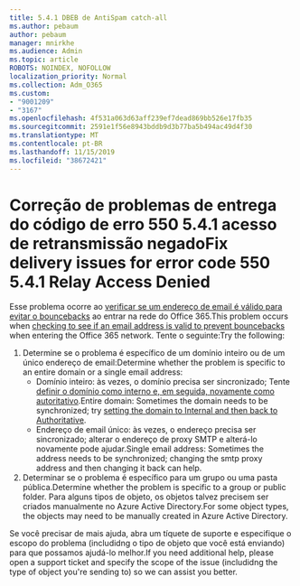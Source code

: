 ```yaml
---
title: 5.4.1 DBEB de AntiSpam catch-all
ms.author: pebaum
author: pebaum
manager: mnirkhe
ms.audience: Admin
ms.topic: article
ROBOTS: NOINDEX, NOFOLLOW
localization_priority: Normal
ms.collection: Adm_O365
ms.custom:
- "9001209"
- "3167"
ms.openlocfilehash: 4f531a063d63aff239ef7dead869bb526e17fb35
ms.sourcegitcommit: 2591e1f56e8943bddb9d3b77ba5b494ac49d4f30
ms.translationtype: MT
ms.contentlocale: pt-BR
ms.lasthandoff: 11/15/2019
ms.locfileid: "38672421"
---
```

# <a name="fix-delivery-issues-for-error-code-550-541-relay-access-denied"></a><span data-ttu-id="75d6b-102">Correção de problemas de entrega do código de erro 550 5.4.1 acesso de retransmissão negado</span><span class="sxs-lookup"><span data-stu-id="75d6b-102">Fix delivery issues for error code 550 5.4.1 Relay Access Denied</span></span>

<span data-ttu-id="75d6b-103">Esse problema ocorre ao [verificar se um endereço de email é válido para evitar o bouncebacks](https://docs.microsoft.com/exchange/mail-flow-best-practices/use-directory-based-edge-blocking) ao entrar na rede do Office 365.</span><span class="sxs-lookup"><span data-stu-id="75d6b-103">This problem occurs when [checking to see if an email address is valid to prevent bouncebacks](https://docs.microsoft.com/exchange/mail-flow-best-practices/use-directory-based-edge-blocking) when entering the Office 365 network.</span></span> <span data-ttu-id="75d6b-104">Tente o seguinte:</span><span class="sxs-lookup"><span data-stu-id="75d6b-104">Try the following:</span></span>

1. <span data-ttu-id="75d6b-105">Determine se o problema é específico de um domínio inteiro ou de um único endereço de email:</span><span class="sxs-lookup"><span data-stu-id="75d6b-105">Determine whether the problem is specific to an entire domain or a single email address:</span></span>
    - <span data-ttu-id="75d6b-106">Domínio inteiro: às vezes, o domínio precisa ser sincronizado; Tente [definir o domínio como interno e, em seguida, novamente como autoritativo](https://docs.microsoft.com/exchange/mail-flow-best-practices/manage-accepted-domains/manage-accepted-domains).</span><span class="sxs-lookup"><span data-stu-id="75d6b-106">Entire domain: Sometimes the domain needs to be synchronized; try [setting the domain to Internal and then back to Authoritative](https://docs.microsoft.com/exchange/mail-flow-best-practices/manage-accepted-domains/manage-accepted-domains).</span></span>
    - <span data-ttu-id="75d6b-107">Endereço de email único: às vezes, o endereço precisa ser sincronizado; alterar o endereço de proxy SMTP e alterá-lo novamente pode ajudar.</span><span class="sxs-lookup"><span data-stu-id="75d6b-107">Single email address: Sometimes the address needs to be synchronized; changing the smtp proxy address and then changing it back can help.</span></span>
2. <span data-ttu-id="75d6b-108">Determinar se o problema é específico para um grupo ou uma pasta pública.</span><span class="sxs-lookup"><span data-stu-id="75d6b-108">Determine whether the problem is specific to a group or public folder.</span></span> <span data-ttu-id="75d6b-109">Para alguns tipos de objeto, os objetos talvez precisem ser criados manualmente no Azure Active Directory.</span><span class="sxs-lookup"><span data-stu-id="75d6b-109">For some object types, the objects may need to be manually created in Azure Active Directory.</span></span>

<span data-ttu-id="75d6b-110">Se você precisar de mais ajuda, abra um tíquete de suporte e especifique o escopo do problema (includidng o tipo de objeto que você está enviando) para que possamos ajudá-lo melhor.</span><span class="sxs-lookup"><span data-stu-id="75d6b-110">If you need additional help, please open a support ticket and specify the scope of the issue (includidng the type of object you're sending to) so we can assist you better.</span></span>